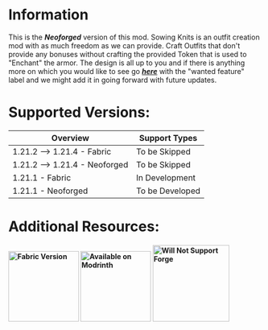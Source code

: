 
Information
=======

This is the _**Neoforged**_ version of this mod. Sowing Knits is an outfit creation mod with as much freedom as we can provide.
Craft Outfits that don't provide any bonuses without crafting the provided Token that is used to "Enchant" the armor.
The design is all up to you and if there is anything more on which you would like to see go [_**here**_](https://github.com/MarsMyth/SowingKnits-Neoforged/pulls)
with the "wanted feature" label and we might add it in going forward with future updates.

Supported Versions:
==========

| Overview                      | Support Types  |
|-------------------------------|----------------|
| 1.21.2 --> 1.21.4 - Fabric    | To be Skipped  |
| 1.21.2 --> 1.21.4 - Neoforged | To be Skipped  |
| 1.21.1 - Fabric               | In Development |
| 1.21.1 - Neoforged            | To be Developed|

Additional Resources: 
==========
<h4>
    <a href="https://github.com/MarsMyth/SowingKnits"><img
        src="https://cdn.jsdelivr.net/npm/@intergrav/devins-badges@3/assets/cozy/supported/fabric_64h.png"
        alt="Fabric Version"
        width="140"
    ></a>
        <a href="https://modrinth.com/mod/sowing-knits"><img
        src="https://cdn.jsdelivr.net/npm/@intergrav/devins-badges@3/assets/cozy/available/modrinth_64h.png"
        alt="Available on Modrinth"
        width="140"
    ></a>
        <a><img
        src="https://cdn.jsdelivr.net/npm/@intergrav/devins-badges@3/assets/cozy/unsupported/forge_64h.png"
        alt="Will Not Support Forge"
        width="152"
    ></a>
</h4>
